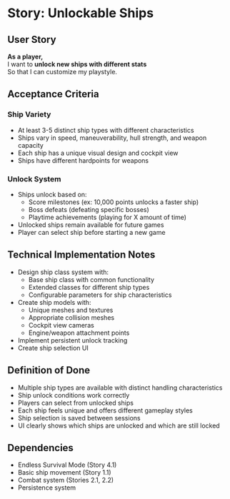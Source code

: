 # Story: Unlockable Ships

## User Story
**As a player,**  
I want to **unlock new ships with different stats**  
So that I can customize my playstyle.  

## Acceptance Criteria

### Ship Variety
- At least 3-5 distinct ship types with different characteristics
- Ships vary in speed, maneuverability, hull strength, and weapon capacity
- Each ship has a unique visual design and cockpit view
- Ships have different hardpoints for weapons

### Unlock System
- Ships unlock based on:
  - Score milestones (ex: 10,000 points unlocks a faster ship)
  - Boss defeats (defeating specific bosses)
  - Playtime achievements (playing for X amount of time)
- Unlocked ships remain available for future games
- Player can select ship before starting a new game

## Technical Implementation Notes
- Design ship class system with:
  - Base ship class with common functionality
  - Extended classes for different ship types
  - Configurable parameters for ship characteristics
- Create ship models with:
  - Unique meshes and textures
  - Appropriate collision meshes
  - Cockpit view cameras
  - Engine/weapon attachment points
- Implement persistent unlock tracking
- Create ship selection UI

## Definition of Done
- Multiple ship types are available with distinct handling characteristics
- Ship unlock conditions work correctly
- Players can select from unlocked ships
- Each ship feels unique and offers different gameplay styles
- Ship selection is saved between sessions
- UI clearly shows which ships are unlocked and which are still locked

## Dependencies
- Endless Survival Mode (Story 4.1)
- Basic ship movement (Story 1.1)
- Combat system (Stories 2.1, 2.2)
- Persistence system 